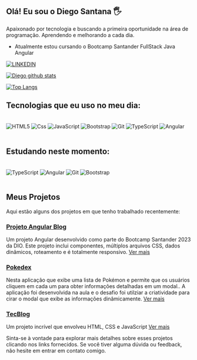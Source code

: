 
## Olá! Eu sou o Diego Santana 🖐

Apaixonado por tecnologia e buscando a primeira oportunidade na área de programação. Aprendendo e melhorando a cada dia.
- Atualmente estou cursando o Bootcamp Santander FullStack Java Angular

[![LINKEDIN](https://img.shields.io/badge/LinkedIn-0077B5?style=for-the-badge&logo=linkedin&logoColor=white)](https://www.linkedin.com/in/die-santana/)

[![Diego github stats](https://github-readme-stats.vercel.app/api?username=diesantana&show_icons=true&title_color=fff&icon_color=37aaff&text_color=f8f8f2&bg_color=171c24&count_private=true)](https://github.com/peguimasid)

[![Top Langs](https://github-readme-stats.vercel.app/api/top-langs/?username=diesantana&layout=compact&title_color=fff&text_color=f8f8f2&hide=java&bg_color=171c24)](https://github.com/peguimasid)
## Tecnologias que eu uso no meu dia:

<div style="display: inline_block"><br/>
    <img align="center" src="https://img.shields.io/badge/HTML5-E34F26?style=for-the-badge&logo=html5&logoColor=white" alt="HTML5">
    <img align="center" src="https://img.shields.io/badge/CSS3-1572B6?style=for-the-badge&logo=css3&logoColor=white" alt="Css">
    <img align="center" src="https://img.shields.io/badge/JavaScript-F7DF1E?style=for-the-badge&logo=javascript&logoColor=black" alt="JavaScript">
    <img align="center" src="https://img.shields.io/badge/Bootstrap-563D7C?style=for-the-badge&logo=bootstrap&logoColor=white" alt="Bootstrap">
    <img align="center" src="https://img.shields.io/badge/GIT-E44C30?style=for-the-badge&logo=git&logoColor=white" alt="Git">
    <img align="center" src="https://img.shields.io/badge/TypeScript-007ACC?style=for-the-badge&logo=typescript&logoColor=white" alt="TypeScript">
    <img align="center" src="https://img.shields.io/badge/Angular-DD0031?style=for-the-badge&logo=angular&logoColor=white" alt="Angular">
</div><br/>



## Estudando neste momento:

<div style="display: inline_block"><br/>    
    <img align="center" src="https://img.shields.io/badge/TypeScript-007ACC?style=for-the-badge&logo=typescript&logoColor=white" alt="TypeScript">
    <img align="center" src="https://img.shields.io/badge/Angular-DD0031?style=for-the-badge&logo=angular&logoColor=white" alt="Angular">
    <img align="center" src="https://img.shields.io/badge/GIT-E44C30?style=for-the-badge&logo=git&logoColor=white" alt="Git">
    <img align="center" src="https://img.shields.io/badge/Bootstrap-563D7C?style=for-the-badge&logo=bootstrap&logoColor=white" alt="Bootstrap">
</div><br/>


## Meus Projetos

Aqui estão alguns dos projetos em que tenho trabalhado recentemente:

### [Projeto Angular Blog](https://github.com/diesantana/angular-blog)
Um projeto Angular desenvolvido como parte do Bootcamp Santander 2023 da DIO. Este projeto inclui componentes, múltiplos arquivos CSS, dados dinâmicos, roteamento e é totalmente responsivo. [Ver mais](https://github.com/diesantana/angular-blog)

### [Pokedex](https://github.com/diesantana/js-developer-pokedex)
Nesta aplicação que exibe uma lista de Pokémon e permite que os usuários cliquem em cada um para obter informações detalhadas em um modal..
A aplicação foi desenvolvida na aula e o desafio foi utilziar a criatividade para cirar o modal que exibe as informações dinâmicamente. [Ver mais](https://github.com/diesantana/js-developer-pokedex)

### [TecBlog](https://github.com/diesantana/TecBlog)
Um projeto incrível que envolveu HTML, CSS e JavaScript [Ver mais](https://github.com/diesantana/TecBlog)



Sinta-se à vontade para explorar mais detalhes sobre esses projetos clicando nos links fornecidos. Se você tiver alguma dúvida ou feedback, não hesite em entrar em contato comigo.

